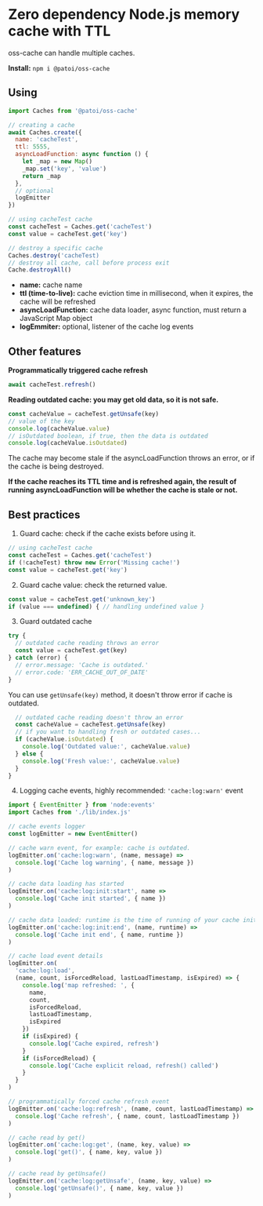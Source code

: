 # Zero dependency Node.js memory cache with TTL

oss-cache can handle multiple caches.

**Install:** `npm i @patoi/oss-cache`

## Using

```javascript
import Caches from '@patoi/oss-cache'

// creating a cache
await Caches.create({
  name: 'cacheTest',
  ttl: 5555,
  asyncLoadFunction: async function () {
    let _map = new Map()
    _map.set('key', 'value')
    return _map
  },
  // optional
  logEmitter
})

// using cacheTest cache
const cacheTest = Caches.get('cacheTest')
const value = cacheTest.get('key')

// destroy a specific cache
Caches.destroy('cacheTest)
// destroy all cache, call before process exit
Cache.destroyAll()
```

- **name:** cache name
- **ttl (time-to-live):** cache eviction time in millisecond, when it expires, the cache will be refreshed
- **asyncLoadFunction:** cache data loader, async function, must return a JavaScript Map object
- **logEmmiter:** optional, listener of the cache log events

## Other features

**Programmatically triggered cache refresh**

```javascript
await cacheTest.refresh()
```

**Reading outdated cache: you may get old data, so it is not safe.**

```javascript
const cacheValue = cacheTest.getUnsafe(key)
// value of the key
console.log(cacheValue.value)
// isOutdated boolean, if true, then the data is outdated
console.log(cacheValue.isOutdated)
```

The cache may become stale if the asyncLoadFunction throws an error, or if the cache is being destroyed.

**If the cache reaches its TTL time and is refreshed again, the result of running asyncLoadFunction will be whether the cache is stale or not.**

## Best practices

1. Guard cache: check if the cache exists before using it.

```javascript
// using cacheTest cache
const cacheTest = Caches.get('cacheTest')
if (!cacheTest) throw new Error('Missing cache!')
const value = cacheTest.get('key')
```

2. Guard cache value: check the returned value.

```javascript
const value = cacheTest.get('unknown_key')
if (value === undefined) { // handling undefined value }
```

3. Guard outdated cache

```javascript
try {
  // outdated cache reading throws an error
  const value = cacheTest.get(key)
} catch (error) {
  // error.message: 'Cache is outdated.'
  // error.code: 'ERR_CACHE_OUT_OF_DATE'
}
```

You can use `getUnsafe(key)` method, it doesn't throw error if cache is outdated.

```javascript
  // outdated cache reading doesn't throw an error
  const cacheValue = cacheTest.getUnsafe(key)
  // if you want to handling fresh or outdated cases...
  if (cacheValue.isOutdated) {
    console.log('Outdated value:', cacheValue.value)
  } else {
    console.log('Fresh value:', cacheValue.value)
  }
}
```

4. Logging cache events, highly recommended: `'cache:log:warn'` event

```javascript
import { EventEmitter } from 'node:events'
import Caches from './lib/index.js'

// cache events logger
const logEmitter = new EventEmitter()

// cache warn event, for example: cache is outdated.
logEmitter.on('cache:log:warn', (name, message) =>
  console.log('Cache log warning', { name, message })
)

// cache data loading has started
logEmitter.on('cache:log:init:start', name =>
  console.log('Cache init started', { name })
)

// cache data loaded: runtime is the time of running of your cache initialization function (asyncLoadFunction)
logEmitter.on('cache:log:init:end', (name, runtime) =>
  console.log('Cache init end', { name, runtime })
)

// cache load event details
logEmitter.on(
  'cache:log:load',
  (name, count, isForcedReload, lastLoadTimestamp, isExpired) => {
    console.log('map refreshed: ', {
      name,
      count,
      isForcedReload,
      lastLoadTimestamp,
      isExpired
    })
    if (isExpired) {
      console.log('Cache expired, refresh')
    }
    if (isForcedReload) {
      console.log('Cache explicit reload, refresh() called')
    }
  }
)

// programmatically forced cache refresh event
logEmitter.on('cache:log:refresh', (name, count, lastLoadTimestamp) =>
  console.log('Cache refresh', { name, count, lastLoadTimestamp })
)

// cache read by get()
logEmitter.on('cache:log:get', (name, key, value) =>
  console.log('get()', { name, key, value })
)

// cache read by getUnsafe()
logEmitter.on('cache:log:getUnsafe', (name, key, value) =>
  console.log('getUnsafe()', { name, key, value })
)
```